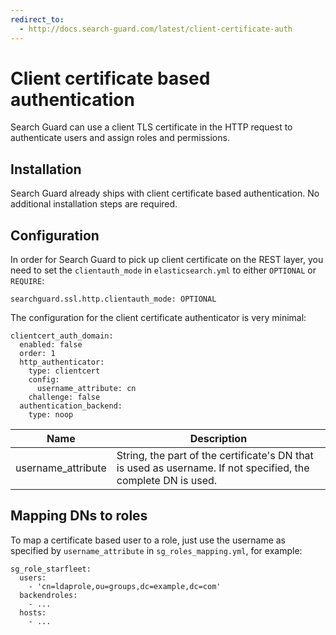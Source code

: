 ```yaml
---
redirect_to:
  - http://docs.search-guard.com/latest/client-certificate-auth
---
```


<!---
Copryight 2017 floragunn GmbH
-->

# Client certificate based authentication

Search Guard can use a client TLS certificate in the HTTP request to authenticate users and assign roles and permissions.

## Installation

Search Guard already ships with client certificate based authentication.  No additional installation steps are required.

## Configuration

In order for Search Guard to pick up client certificate on the REST layer, you need to set the `clientauth_mode` in `elasticsearch.yml` to either `OPTIONAL` or `REQUIRE`:

```
searchguard.ssl.http.clientauth_mode: OPTIONAL
```

The configuration for the client certificate authenticator is very minimal:

```
clientcert_auth_domain:
  enabled: false
  order: 1
  http_authenticator:
    type: clientcert
    config:
      username_attribute: cn
    challenge: false
  authentication_backend:
    type: noop
```

| Name | Description |
|---|---|
| username_attribute | String, the part of the certificate's DN that is used as username. If not specified, the complete DN is used.|

## Mapping DNs to roles

To map a certificate based user to a role, just use the username as specified by `username_attribute` in `sg_roles_mapping.yml`, for example:

```
sg_role_starfleet:
  users:
    - 'cn=ldaprole,ou=groups,dc=example,dc=com'
  backendroles:
    - ...
  hosts:
    - ...
```
